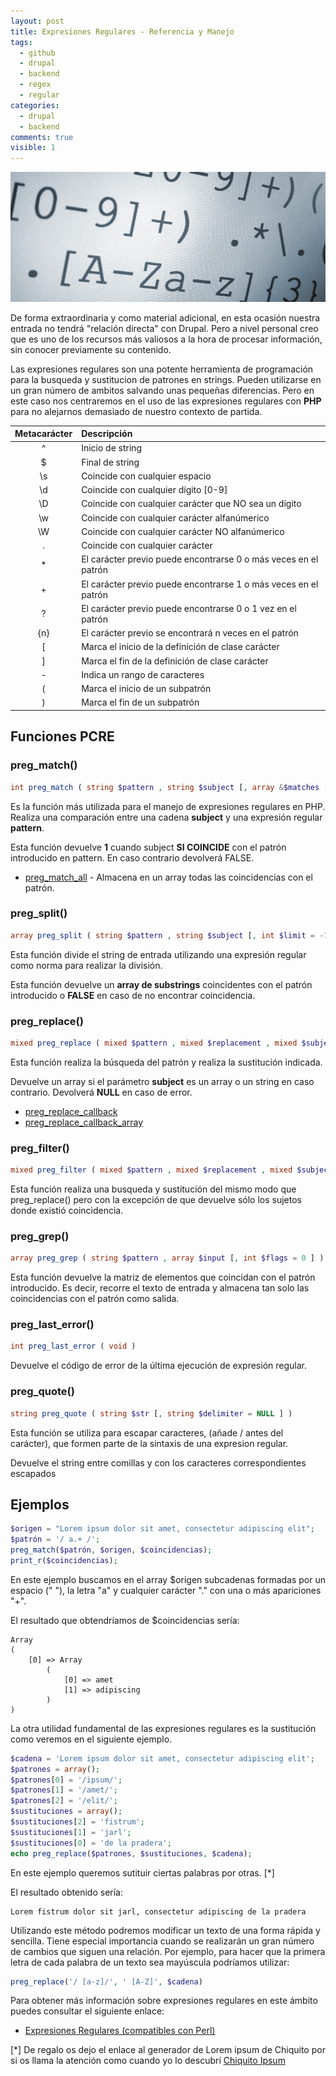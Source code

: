 ```yaml
---
layout: post
title: Expresiones Regulares - Referencia y Manejo
tags:
  - github
  - drupal
  - backend
  - regex
  - regular
categories:
  - drupal
  - backend
comments: true
visible: 1
---
```

![Expresiones Regulares](/images/url-regex.jpg)

De forma extraordinaria y como material adicional, en esta ocasión nuestra entrada no tendrá "relación directa" con Drupal.
Pero a nivel personal creo que es uno de los recursos más valiosos a la hora de procesar información, sin conocer previamente su contenido.


Las expresiones regulares son una potente herramienta de programación para la busqueda y sustitucion de patrones en strings.
Pueden utilizarse en un gran número de ambitos salvando unas pequeñas diferencias.
Pero en este caso nos centraremos en el uso de las expresiones regulares con **PHP** para no alejarnos demasiado de nuestro contexto de partida.

| Metacarácter |                          Descripción                               |
|:------------:|:-------------------------------------------------------------------|
| ^            |  Inicio de string                                                  |
| $            |  Final de string                                                   |
| \s           |  Coincide con cualquier espacio                                    |
| \d           |  Coincide con cualquier dígito [0-9]                               |
| \D           |  Coincide con cualquier carácter que NO sea un dígito              |
| \w           |  Coincide con cualquier carácter alfanúmerico                      |
| \W           |  Coincide con cualquier carácter NO alfanúmerico                   |
| .            |  Coincide con cualquier carácter                                   |
| *            |  El carácter previo puede encontrarse 0 o más veces en el patrón   |
| +            |  El carácter previo puede encontrarse 1 o más veces en el patrón   |
| ?            |  El carácter previo puede encontrarse 0 o 1 vez en el patrón       |
| {n}          |  El carácter previo se encontrará n veces en el patrón             |
| [            |  Marca el inicio de la definición de clase carácter                |
| ]            |  Marca el fin de la definición de clase carácter                   |
| -            |  Indica un rango de caracteres                                     |
| (            |  Marca el inicio de un subpatrón                                   |
| )            |  Marca el fin de un subpatrón                                      |


## Funciones PCRE

### preg_match()
  ```php
int preg_match ( string $pattern , string $subject [, array &$matches [, int $flags = 0 [, int $offset = 0 ]]] )
  ```

  Es la función más utilizada para el manejo de expresiones regulares en PHP.
  Realiza una comparación entre una cadena **subject** y una expresión regular **pattern**.

  Esta función devuelve **1** cuando subject **SI COINCIDE** con el patrón introducido en pattern. En caso contrario devolverá FALSE.

   - [preg_match_all](http://php.net/manual/es/function.preg-match-all.php) - Almacena en un array todas las coincidencias con el patrón.

### preg_split()
  ```php
array preg_split ( string $pattern , string $subject [, int $limit = -1 [, int $flags = 0 ]] )
  ```
  Esta función divide el string de entrada utilizando una expresión regular como norma para realizar la división.

  Esta función devuelve un **array de substrings** coincidentes con el patrón introducido o **FALSE** en caso de no encontrar coincidencia.

### preg_replace()
  ```php
mixed preg_replace ( mixed $pattern , mixed $replacement , mixed $subject [, int $limit = -1 [, int &$count ]] )
  ```
  Esta función realiza la búsqueda del patrón y realiza la sustitución indicada.

  Devuelve un array si el parámetro **subject** es un array o un string en caso contrario. Devolverá **NULL** en caso de error.
   * [preg_replace_callback](http://php.net/manual/es/function.preg-replace-callback.php)
   * [preg_replace_callback_array](http://php.net/manual/es/function.preg-replace-callback-array.php)

### preg_filter()
  ```php
mixed preg_filter ( mixed $pattern , mixed $replacement , mixed $subject [, int $limit = -1 [, int &$count ]] )
  ```
  Esta función realiza una busqueda y sustitución del mismo modo que preg_replace() pero con la excepción de que devuelve sólo los sujetos donde existió coincidencia.

### preg_grep()
  ```php
array preg_grep ( string $pattern , array $input [, int $flags = 0 ] )
  ```
  Esta función devuelve la matriz de elementos que coincidan con el patrón introducido.
  Es decir, recorre el texto de entrada y almacena tan solo las coincidencias con el patrón como salida.

### preg_last_error()
  ```php
int preg_last_error ( void )
  ```
  Devuelve el código de error de la última ejecución de expresión regular.

### preg_quote()
  ```php
string preg_quote ( string $str [, string $delimiter = NULL ] )
  ```
  Esta función se utiliza para escapar caracteres, (añade / antes del carácter), que formen parte de la sintaxis de una expresion regular.

  Devuelve el string entre comillas y con los caracteres correspondientes escapados


## Ejemplos


  ```php
$origen = "Lorem ipsum dolor sit amet, consectetur adipiscing elit";
$patrón = '/ a.+ /';
preg_match($patrón, $origen, $coincidencias);
print_r($coincidencias);
  ```
  En este ejemplo buscamos en el array $origen subcadenas formadas por un espacio (" "), la letra "a" y cualquier carácter "." con una o más apariciones "+".

  El resultado que obtendríamos de $coincidencias sería:

    Array
    (
        [0] => Array
            (
                [0] => amet
                [1] => adipiscing
            )
    )

  La otra utilidad fundamental de las expresiones regulares es la sustitución como veremos en el siguiente ejemplo.

  ```php
$cadena = 'Lorem ipsum dolor sit amet, consectetur adipiscing elit';
$patrones = array();
$patrones[0] = '/ipsum/';
$patrones[1] = '/amet/';
$patrones[2] = '/elit/';
$sustituciones = array();
$sustituciones[2] = 'fistrum';
$sustituciones[1] = 'jarl';
$sustituciones[0] = 'de la pradera';
echo preg_replace($patrones, $sustituciones, $cadena);
  ```

  En este ejemplo queremos sutituir ciertas palabras por otras. [*]

  El resultado obtenido sería:

    Lorem fistrum dolor sit jarl, consectetur adipiscing de la pradera

  Utilizando este método podremos modificar un texto de una forma rápida y sencilla.
  Tiene especial importancia cuando se realizarán un gran número de cambios que siguen una relación.
  Por ejemplo, para hacer que la primera letra de cada palabra de un texto sea mayúscula podríamos utilizar:

  ```php
preg_replace('/ [a-z]/', ' [A-Z]', $cadena)
  ```

Para obtener más información sobre expresiones regulares en este ámbito puedes consultar el siguiente enlace:
* [Expresiones Regulares (compatibles con Perl)](http://php.net/manual/es/book.pcre.php)



[*] De regalo os dejo el enlace al generador de Lorem ipsum de Chiquito por si os llama la atención como cuando yo lo descubrí
[Chiquito Ipsum](http://chiquitoipsum.com)

<script id="dsq-count-scr" src="//riloto-github-io.disqus.com/count.js" async></script>
